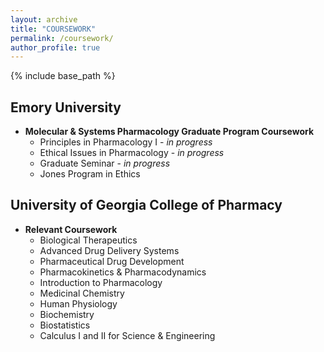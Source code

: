 ```yaml
---
layout: archive
title: "COURSEWORK"
permalink: /coursework/
author_profile: true
---
```


{% include base_path %}


## Emory University ##

* **Molecular & Systems Pharmacology Graduate Program Coursework**
  * Principles in Pharmacology I - *in progress*
  * Ethical Issues in Pharmacology - *in progress*
  * Graduate Seminar - *in progress*
  * Jones Program in Ethics 
 

## University of Georgia College of Pharmacy ##

* **Relevant Coursework**
  * Biological Therapeutics
  * Advanced Drug Delivery Systems
  * Pharmaceutical Drug Development
  * Pharmacokinetics & Pharmacodynamics
  * Introduction to Pharmacology
  * Medicinal Chemistry
  * Human Physiology
  * Biochemistry
  * Biostatistics
  * Calculus I and II for Science & Engineering
